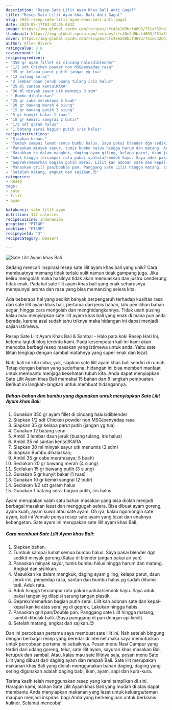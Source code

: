 ```yaml
---
description: "Resep Sate Lilit Ayam khas Bali Anti Gagal"
title: "Resep Sate Lilit Ayam khas Bali Anti Gagal"
slug: 3925-resep-sate-lilit-ayam-khas-bali-anti-gagal
date: 2020-09-17T03:42:35.683Z
image: https://img-global.cpcdn.com/recipes/cfc48e2d9bcf4693/751x532cq70/sate-lilit-ayam-khas-bali-foto-resep-utama.jpg
thumbnail: https://img-global.cpcdn.com/recipes/cfc48e2d9bcf4693/751x532cq70/sate-lilit-ayam-khas-bali-foto-resep-utama.jpg
cover: https://img-global.cpcdn.com/recipes/cfc48e2d9bcf4693/751x532cq70/sate-lilit-ayam-khas-bali-foto-resep-utama.jpg
author: Allen Rivera
ratingvalue: 3.8
reviewcount: 14
recipeingredient:
- "350 gr ayam fillet di cincang halusdiblender"
- "1/2 sdt Chicken powder non MSGpenyedap rasa"
- "35 gr kelapa parut putih jangan yg tua"
- "12 batang serai"
- "3 lembar daun jeruk buang tulang iris halus"
- "35 ml santan kentalKARA"
- "30 ml minyak sayur utk menumis 3 sdm"
- " Bumbu dihaluskan"
- "35 gr cabe merahsaya 5 buah"
- "20 gr bawang merah 4 siung"
- "15 gr bawang putih 3 siung"
- "5 gr kunyit bakar 1 ruas"
- "10 gr kemiri sangrai 2 butir"
- "1/2 sdt garam halus"
- "1 batang serai bagian putih iris halus"
recipeinstructions:
- "Siapkan bahan."
- "Tumbuk sampai lumat semua bumbu halus. Saya pakai blender dgn sedikit minyak goreng.(Kalau di blender jangan pakai air yah)"
- "Panaskan minyak sayur, tumis bumbu halus hingga harum dan matang. Angkat dan sisihkan."
- "Masukkan ke dalam mangkuk, daging ayam giling, kelapa parut, daun jeruk iris, penyedap rasa, santan dan bumbu halus yg sudah ditumis tadi. Aduk rata."
- "Aduk hingga tercampur rata pakai spatula/sendok kayu. Saya aduk pakai tangan yg dilapisi sarung tangan plastik."
- "Geprek/memarkan bagian putih serai. Lilit kan adonan sate dan kepal-kepal kan ke atas serai yg di geprek. Lakukan hingga habis."
- "Panaskan grill pan/Double pan. Panggang sate Lilit hingga matang, sambil dibolak balik.(Saya panggang di pan dengan api kecil)."
- "Setelah matang, angkat dan sajikan.😍"
categories:
- Resep
tags:
- sate
- lilit
- ayam

katakunci: sate lilit ayam 
nutrition: 147 calories
recipecuisine: Indonesian
preptime: "PT14M"
cooktime: "PT49M"
recipeyield: "3"
recipecategory: Dessert

---
```



![Sate Lilit Ayam khas Bali](https://img-global.cpcdn.com/recipes/cfc48e2d9bcf4693/751x532cq70/sate-lilit-ayam-khas-bali-foto-resep-utama.jpg)

Sedang mencari inspirasi resep sate lilit ayam khas bali yang unik? Cara membuatnya memang tidak terlalu sulit namun tidak gampang juga. Jika keliru mengolah maka hasilnya tidak akan memuaskan dan justru cenderung tidak enak. Padahal sate lilit ayam khas bali yang enak seharusnya mempunyai aroma dan rasa yang bisa memancing selera kita.

Ada beberapa hal yang sedikit banyak berpengaruh terhadap kualitas rasa dari sate lilit ayam khas bali, pertama dari jenis bahan, lalu pemilihan bahan segar, hingga cara mengolah dan menghidangkannya. Tidak usah pusing kalau mau menyiapkan sate lilit ayam khas bali yang enak di mana pun anda berada, karena asal sudah tahu triknya maka hidangan ini dapat menjadi sajian istimewa.

Resep Sate Lilit Ayam Khas Bali &amp; Sambal - Halo para koki Resep Hari Ini, ketemu lagi di blog tercinta kami. Pada kesempatan kali ini kami akan mencoba berbagi resep masakan yang istimewa untuk anda. Yaitu sate lilitan lengkap dengan sambal matahnya yang super enak dan lezat.


Nah, kali ini kita coba, yuk, siapkan sate lilit ayam khas bali sendiri di rumah. Tetap dengan bahan yang sederhana, hidangan ini bisa memberi manfaat untuk membantu menjaga kesehatan tubuh kita. Anda dapat menyiapkan Sate Lilit Ayam khas Bali memakai 15 bahan dan 8 langkah pembuatan. Berikut ini langkah-langkah untuk membuat hidangannya.

<!--inarticleads1-->

##### Bahan-bahan dan bumbu yang digunakan untuk menyiapkan Sate Lilit Ayam khas Bali:

1. Gunakan 350 gr ayam fillet di cincang halus/diblender
1. Siapkan 1/2 sdt Chicken powder non MSG/penyedap rasa
1. Siapkan 35 gr kelapa parut putih (jangan yg tua)
1. Gunakan 12 batang serai
1. Ambil 3 lembar daun jeruk (buang tulang, iris halus)
1. Ambil 35 ml santan kental/KARA
1. Siapkan 30 ml minyak sayur utk menumis (3 sdm)
1. Siapkan  Bumbu dihaluskan;
1. Ambil 35 gr cabe merah(saya; 5 buah)
1. Sediakan 20 gr bawang merah (4 siung)
1. Sediakan 15 gr bawang putih (3 siung)
1. Gunakan 5 gr kunyit bakar (1 ruas)
1. Gunakan 10 gr kemiri sangrai (2 butir)
1. Sediakan 1/2 sdt garam halus
1. Gunakan 1 batang serai bagian putih, iris halus


Ayam merupakan salah satu bahan masakan yang bisa diolah menjadi berbagai masakan lezat dan menggugah selera. Bisa dibuat ayam goreng, ayam kuah, ayam suwir atau sate ayam. Oh iya, kalau ngomongin sate ayam, kali ini Vemale punya resep sate ayam yang lezat dan enaknya kebangetan. Sate ayam ini merupakan sate lilit ayam khas Bali. 

<!--inarticleads2-->

##### Cara membuat Sate Lilit Ayam khas Bali:

1. Siapkan bahan.
1. Tumbuk sampai lumat semua bumbu halus. Saya pakai blender dgn sedikit minyak goreng.(Kalau di blender jangan pakai air yah)
1. Panaskan minyak sayur, tumis bumbu halus hingga harum dan matang. Angkat dan sisihkan.
1. Masukkan ke dalam mangkuk, daging ayam giling, kelapa parut, daun jeruk iris, penyedap rasa, santan dan bumbu halus yg sudah ditumis tadi. Aduk rata.
1. Aduk hingga tercampur rata pakai spatula/sendok kayu. Saya aduk pakai tangan yg dilapisi sarung tangan plastik.
1. Geprek/memarkan bagian putih serai. Lilit kan adonan sate dan kepal-kepal kan ke atas serai yg di geprek. Lakukan hingga habis.
1. Panaskan grill pan/Double pan. Panggang sate Lilit hingga matang, sambil dibolak balik.(Saya panggang di pan dengan api kecil).
1. Setelah matang, angkat dan sajikan.😍


Dan ini percobaan pertama saya membuat sate lilit ini. Nah setelah bingung dengan berbagai resep yang beredar di internet.maka saya memutuskan untuk percobaan pertama ini sebaiknya. Pesan menu Nasi Campur yang terdiri dari udang goreng, telur, sate lilit ayam, sayuran khas masakan Bali, kerupuk dan sambal. Atau, kalau mau sate lilitnya saja, pesan menu Sate Lilit yang dibuat dari daging ayam dan rempah Bali. Sate lilit merupakan makanan khas Bali yang diolah menggunakan bahan daging, daging yang sering digunakan adalah daging babi, ikan, ayam, sapi dan kura-kura. 

Terima kasih telah menggunakan resep yang kami tampilkan di sini. Harapan kami, olahan Sate Lilit Ayam khas Bali yang mudah di atas dapat membantu Anda menyiapkan makanan yang lezat untuk keluarga/teman maupun menjadi inspirasi bagi Anda yang berkeinginan untuk berbisnis kuliner. Selamat mencoba!

